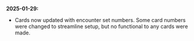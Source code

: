 **2025-01-29:**
  - Cards now updated with encounter set numbers. Some card numbers were changed to streamline setup, but no functional to any cards were made. 
